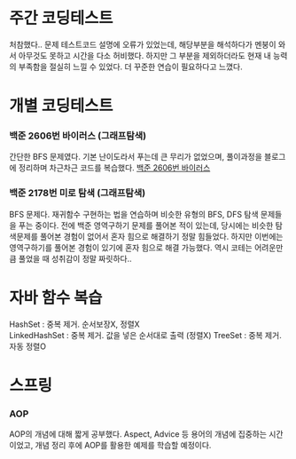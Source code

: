 # 주간 코딩테스트
처참했다.. 문제 테스트코드 설명에 오류가 있었는데, 해당부분을 해석하다가 멘붕이 와서 아무것도 못하고 시간을 다소 허비했다.
하지만 그 부분을 제외하더라도 현재 내 능력의 부족함을 절실히 느낄 수 있었다.
더 꾸준한 연습이 필요하다고 느꼈다.

# 개별 코딩테스트
### 백준 2606번 바이러스 (그래프탐색)
간단한 BFS 문제였다. 기본 난이도라서 푸는데 큰 무리가 없었으며, 풀이과정을 블로그에 정리하며 차근차근 코드를 복습했다.
[백준 2606번 바이러스](https://imcoding.tistory.com/27)

### 백준 2178번 미로 탐색 (그래프탐색)
BFS 문제다.
재귀함수 구현하는 법을 연습하며 비슷한 유형의 BFS, DFS 탐색 문제들을 푸는 중이다.
전에 백준 영역구하기 문제를 풀어본 적이 있는데, 당시에는 비슷한 탐색문제를 풀어본 경험이 없어서 혼자 힘으로 해결하기 정말 힘들었다.
하지만 이번에는 영역구하기를 풀어본 경험이 있기에 혼자 힘으로 해결 가능했다.
역시 코테는 어려운만큼 풀었을 때 성취감이 정말 짜릿하다..

# 자바 함수 복습
HashSet : 중복 제거. 순서보장X, 정렬X <br>
LinkedHashSet : 중복 제거. 값을 넣은 순서대로 출력 (정렬X)
TreeSet : 중복 제거. 자동 정렬O

# 스프링
### AOP
AOP의 개념에 대해 짧게 공부했다.
Aspect, Advice 등 용어의 개념에 집중하는 시간이었고, 개념 정리 후에 AOP를 활용한 예제를 학습할 예정이다.
